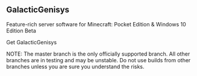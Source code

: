 ## GalacticGenisys

Feature-rich server software for Minecraft: Pocket Edition & Windows 10 Edition Beta

Get GalacticGenisys




NOTE: The master branch is the only officially supported branch. All other branches are in testing and may be unstable. Do not use builds from other branches unless you are sure you understand the risks.



